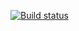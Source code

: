 [![Build status](https://ci.appveyor.com/api/projects/status/jb3ng7nfvl8wqdqv?svg=true)](https://ci.appveyor.com/project/kmkiseleva/ajs-test-ci-1)
